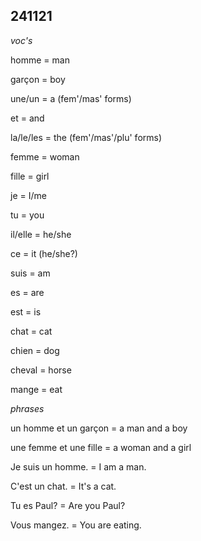 
## 241121

*voc's*

homme = man

garçon = boy

une/un = a (fem'/mas' forms)

et = and

la/le/les = the (fem'/mas'/plu' forms)

femme = woman

fille = girl

je = I/me

tu = you

il/elle = he/she

ce = it (he/she?)

suis = am

es = are

est = is

chat = cat

chien = dog

cheval = horse

mange = eat

*phrases*

un homme et un garçon = a man and a boy

une femme et une fille = a woman and a girl

Je suis un homme. = I am a man.

C'est un chat. = It's a cat.

Tu es Paul? = Are you Paul?

Vous mangez. = You are eating.